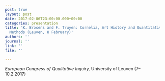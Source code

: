 ```yaml
---
post: true
layout: post
date: 2017-02-06T23:00:00.000+00:00
categories: presentation
title: 'K. Brosens and F. Truyen: Cornelia, Art History and Quantitative/ Qualitative
  Methods (Leuven, 8 February)'
authors: ''
journal: ''
link: ''
file: ''

---
```

_European Congress of Qualitative Inquiry,_ University of Leuven (7–10.2.2017)